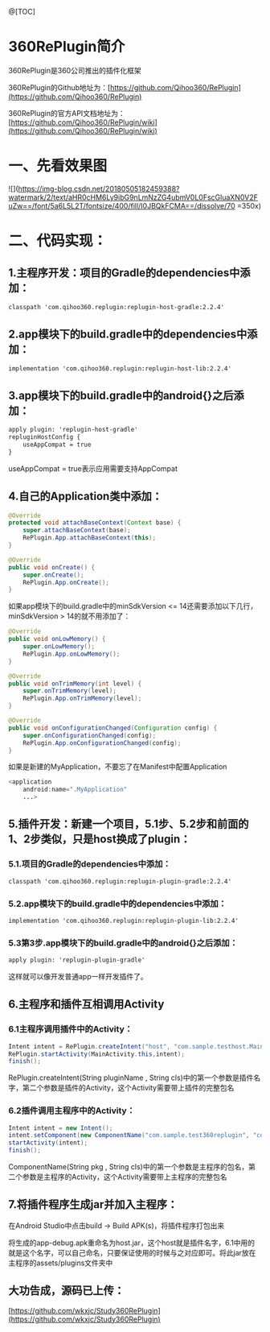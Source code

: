 @[TOC]
# 360RePlugin简介
360RePlugin是360公司推出的插件化框架

360RePlugin的Github地址为：[https://github.com/Qihoo360/RePlugin](https://github.com/Qihoo360/RePlugin)

360RePlugin的官方API文档地址为：[https://github.com/Qihoo360/RePlugin/wiki](https://github.com/Qihoo360/RePlugin/wiki)
# 一、先看效果图
![](https://img-blog.csdn.net/20180505182459388?watermark/2/text/aHR0cHM6Ly9ibG9nLmNzZG4ubmV0L0FscGluaXN0V2FuZw==/font/5a6L5L2T/fontsize/400/fill/I0JBQkFCMA==/dissolve/70 =350x)
# 二、代码实现：
## 1.主程序开发：项目的Gradle的dependencies中添加：
```xml
classpath 'com.qihoo360.replugin:replugin-host-gradle:2.2.4'
```
## 2.app模块下的build.gradle中的dependencies中添加：
```xml
implementation 'com.qihoo360.replugin:replugin-host-lib:2.2.4'
```
## 3.app模块下的build.gradle中的android{}之后添加：
```xml
apply plugin: 'replugin-host-gradle'
repluginHostConfig {
    useAppCompat = true
}
```
useAppCompat = true表示应用需要支持AppCompat

## 4.自己的Application类中添加：
```java
@Override
protected void attachBaseContext(Context base) {
    super.attachBaseContext(base);
    RePlugin.App.attachBaseContext(this);
}

@Override
public void onCreate() {
    super.onCreate();
    RePlugin.App.onCreate();
}
```
如果app模块下的build.gradle中的minSdkVersion <= 14还需要添加以下几行，minSdkVersion > 14的就不用添加了：
```java
@Override
public void onLowMemory() {
    super.onLowMemory();
    RePlugin.App.onLowMemory();
}

@Override
public void onTrimMemory(int level) {
    super.onTrimMemory(level);
    RePlugin.App.onTrimMemory(level);
}

@Override
public void onConfigurationChanged(Configuration config) {
    super.onConfigurationChanged(config);
    RePlugin.App.onConfigurationChanged(config);
}
```
如果是新建的MyApplication，不要忘了在Manifest中配置Application
```java
<application
    android:name=".MyApplication"
    ...>
```
## 5.插件开发：新建一个项目，5.1步、5.2步和前面的1、2步类似，只是host换成了plugin：

### 5.1.项目的Gradle的dependencies中添加：
```xml
classpath 'com.qihoo360.replugin:replugin-plugin-gradle:2.2.4'
```
### 5.2.app模块下的build.gradle中的dependencies中添加：
```xml
implementation 'com.qihoo360.replugin:replugin-plugin-lib:2.2.4'
```
### 5.3第3步.app模块下的build.gradle中的android{}之后添加：
```xml
apply plugin: 'replugin-plugin-gradle'
```
这样就可以像开发普通app一样开发插件了。

## 6.主程序和插件互相调用Activity

### 6.1主程序调用插件中的Activity：

```java
Intent intent = RePlugin.createIntent("host", "com.sample.testhost.MainActivity");
RePlugin.startActivity(MainActivity.this,intent);
finish();
```
RePlugin.createIntent(String pluginName , String cls)中的第一个参数是插件名字，第二个参数是插件的Activity，这个Activity需要带上插件的完整包名

### 6.2插件调用主程序中的Activity：

```java
Intent intent = new Intent();
intent.setComponent(new ComponentName("com.sample.test360replugin", "com.sample.test360replugin.MainActivity"));
startActivity(intent);
finish();
```
ComponentName(String pkg , String cls)中的第一个参数是主程序的包名，第二个参数是主程序的Activity，这个Activity需要带上主程序的完整包名

## 7.将插件程序生成jar并加入主程序：

在Android Studio中点击build -> Build APK(s)，将插件程序打包出来

将生成的app-debug.apk重命名为host.jar，这个host就是插件名字，6.1中用的就是这个名字，可以自己命名，只要保证使用的时候与之对应即可。将此jar放在主程序的assets/plugins文件夹中

## 大功告成，源码已上传：

[https://github.com/wkxjc/Study360RePlugin](https://github.com/wkxjc/Study360RePlugin)